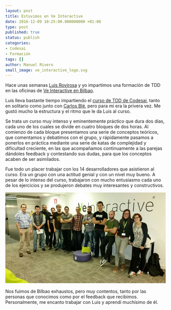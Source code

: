 ```yaml
---
layout: post
title: Estuvimos en Ve Interactive
date: 2016-12-09 10:25:00.000000000 +01:00
type: post
published: true
status: publish
categories:
- Codesai
- Formación
tags: []
author: Manuel Rivero
small_image: ve_interactive_logo.svg
---
```



Hace unas semanas [Luis Rovirosa](https://twitter.com/luisrovirosa) y yo impartimos una formación de TDD en las oficinas de [Ve Interactive en Bilbao](https://twitter.com/veinteractivebi).

Luis lleva bastante tiempo impartiendo el [curso de TDD de Codesai](http://www.codesai.com/curso-de-tdd/), tanto en solitario como junto con [Carlos Blé](https://twitter.com/carlosble), pero para mi era la privera vez. Me gustó mucho la estructura y el ritmo que le da Luis al curso. 

Se trata un curso muy intenso y eminentemente práctico que dura dos días, cada uno de los cuales se divide en cuatro bloques de dos horas. Al comienzo de cada bloque presentamos una serie de conceptos teóricos, que comentamos y debatimos con el grupo, y rápidamente pasamos a ponerlos en práctica mediante una serie de katas de complejidad y dificultad creciente, en las que acompañamos continuamente a las parejas dándoles feedback y contestando sus dudas, para que los conceptos acaben de ser asimilados.

Fue todo un placer trabajar con los 14 desarrolladores que asistieron al curso. Era un grupo con una actitud genial y con un nivel muy bueno. A pesar de lo intenso del curso, trabajaron con mucho entusiasmo cada uno de los ejercicios y se produjeron debates muy interesantes y constructivos.

<img src="/assets/curso_tdd_veInteractive.jpg"/>

Nos fuimos de Bilbao exhaustos, pero muy contentos, tanto por las personas que conocimos como por el feedback que recibimos. Personalmente, me encanto trabajar con Luis y aprendí muchísimo de él.
